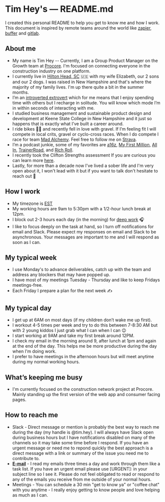 # Tim Hey's — README.md

I created this personal README to help you get to know me and how I work. This document is inspired by remote teams around the world like [zapier](zapier.com), [buffer](buffer.com) and [gitlab](gitlab.com).

## About me

- My name is Tim Hey -- Currently, I am a Group Product Manager on the Growth team at [Procore](procore.com). I'm focused on connecting everyone in the construction industry on one platform.
- I currently live in [Hilton Head, SC](https://www.google.com/maps/d/viewer?ie=UTF8&hl=en&msa=0&t=h&z=12&vpsrc=0&mid=1Qtqlbz0hl78M8NRbzRCdgw_NnP0&ll=32.16264174527876%2C-80.74548800000001) 🇺🇸 with my wife Elizabeth, our 2 sons and our 2 dogs. I was raised in New Hampshire and that's where the majority of my family lives. I'm up there quite a bit in the summer months. 
- I’m an [introverted extrovert](https://en.wikipedia.org/wiki/Extraversion_and_introversion) which for me means that I enjoy spending time with others but I recharge in solitude. You will know which mode I’m in within seconds of interacting with me.
- I studied business management and sustainable product design and development at Keene State College in New Hampshire and it just so happens that is exactly what I’ve built a career around.
- I ride bikes 🚴‍♂️ and recently fell in love with gravel. If I’m feeling fit I will compete in local crits, gravel or cyclo-cross races. When I do compete I race for team [Mad Alchemy](https://www.madalchemy.com/). Feel free to follow me on [Strava](https://www.strava.com/athletes/2610245).
- I’m a podcast junkie, some of my favorites are [a16z](https://a16z.com/podcasts/), [My First Million](https://thehustle.co/my-first-million-podcast/), [All In](https://www.allinpodcast.co), [TrainerRoad](https://www.trainerroad.com/podcast), and [Rich Roll](https://www.richroll.com/).
- I recently took the Clifton Strengths assessment If you are curious you can learn more [here](https://gitlab.com/gitlab-org/growth/product/issues/797).
- Lastly, for more than a decade now I've lived a sober life and I'm very open about it, I won't lead with it but if you want to talk don't hesitate to reach out 📣

## How I work

- My timezone is [EST](https://time.is/ET)
- My working hours are 9am to 5:30pm with a 1/2-hour lunch break at 12pm.
- I block out 2-3 hours each day (in the morning) for [deep work](https://www.calnewport.com/books/deep-work/) 🎧
- I like to focus deeply on the task at hand, so I turn off notifications for email and Slack. Please expect my responses on email and Slack to be asynchronous. Your messages are important to me and I will respond as soon as I can.

## My typical week

- I use Monday's to advance deliverables, catch up with the team and address any blockers that may have popped up. 
- I have most of my meetings Tuesday - Thursday and like to keep Fridays meetings-free.
- Each Friday I prepare a plan for the next week ✍️


## My typical day

- I get up at 6AM on most days (if my children don’t wake me up first).
- I workout 4-5 times per week and try to do this between 7-8:30 AM but with 2 young kiddos I just grab what I can when I can 😉
- I start working at 9AM and take my first break around 12PM.
- I check my email in the morning around 9, after lunch at 1pm and again at the end of the day. This helps me be more productive during the day when I'm doing work. 
- I prefer to have meetings in the afternoon hours but will meet anytime during my normal working hours. 

## What’s keeping me busy

- I'm currently focused on the construction network project at Procore. Mainly standing up the first version of the web app and consumer facing pages. 

## How to reach me

- Slack - Direct message or mention is probably the best way to reach me during the day (my handle is @tim.hey). I will always have Slack open during business hours but I have notifications disabled on many of the channels so it may take some time before I respond. If you have an urgent message or need me to repond quickly the best approach is a direct message with a link or summary of the issue you need me to contribute to.
- <b>[E-mail](mailto:tim.hey@procore.com)</b> - I read my emails three times a day and work through them like a task list. If you have an urgent email please use [URGENT]: in your subject line so I see it. Please do not feel obligated to read or respond to any of the emails you receive from me outside of your normal hours.
- Meetings - You can schedule a 30 min "get to know ya" or "coffee chat" with you anytime - I really enjoy getting to know people and love helping as much as I can. 
